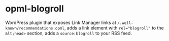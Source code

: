 # opml-blogroll
WordPress plugin that exposes Link Manager links at `/.well-known/recommendations.opml`, adds a link element with `rel="blogroll"` to the `&lt;head>` section, adds a `source:blogroll` to your RSS feed.
